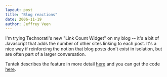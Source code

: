 ```yaml
--- 
layout: post
title: "Blog reactions"
date: 2006-11-19
author: Jeffrey Veen
---
```

I'm trying Technorati's new "Link Count Widget" on my blog -- it's a bit of Javascript that adds the number of other sites linking to each post. It's a nice way if reinforcing the notion that blog posts don't exist in isolation, but are often part of a larger conversation.

Tantek describes the feature in more detail <a href="http://technorati.com/weblog/2006/11/209.html">here</a> and you can get the code <a href="http://technorati.com/tools/linkcount/">here</a>.
&#8203;